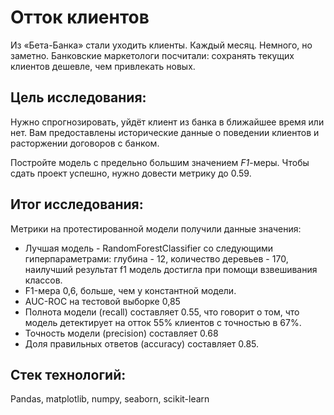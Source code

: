 # Отток клиентов

Из «Бета-Банка» стали уходить клиенты. Каждый месяц. Немного, но заметно. Банковские маркетологи посчитали: сохранять текущих клиентов дешевле, чем привлекать новых.

## Цель исследования:

Нужно спрогнозировать, уйдёт клиент из банка в ближайшее время или нет. Вам предоставлены исторические данные о поведении клиентов и расторжении договоров с банком. 

Постройте модель с предельно большим значением *F1*-меры. Чтобы сдать проект успешно, нужно довести метрику до 0.59.

## Итог исследования:

Метрики на протестированной модели получили данные значения:

* Лучшая модель - RandomForestClassifier cо следующими гиперпараметрами: глубина - 12, количество деревьев - 170, наилучший результат f1 модель достигла при помощи взвешивания классов.
* F1-мера 0,6, больше, чем у константной модели.
* AUC-ROC на тестовой выборке 0,85
* Полнота модели (recall) составляет 0.55, что говорит о том, что модель детектирует на отток 55% клиентов с точностью в 67%.
* Точность модели (precision) составляет 0.68
* Доля правильных ответов (accuracy) составляет 0.85.

## Стек технологий:

Pandas, matplotlib, numpy, seaborn, scikit-learn

